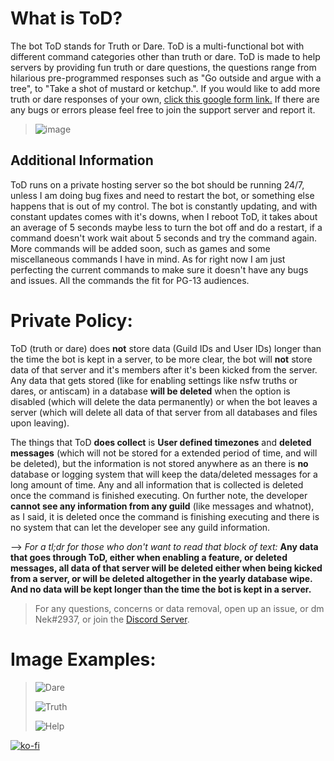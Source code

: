 
  
# What is ToD?
The bot ToD stands for Truth or Dare. ToD is a multi-functional bot with different command categories other than truth or dare. ToD is made to help servers by providing fun truth or dare questions, the questions range from hilarious pre-programmed responses such as "Go outside and argue with a tree", to "Take a shot of mustard or ketchup.". If you would like to add more truth or dare responses of your own, [click this google form link.](https://forms.gle/2TPKzDJHghuoZjyx6) If there are any bugs or errors please feel free to join the support server and report it.


> ![image](https://discord.boats/api/widget/752306970467237970)


## Additional Information
ToD runs on a private hosting server so the bot should be running 24/7, unless I am doing bug fixes and need to restart the bot, or something else happens that is out of my control. The bot is constantly updating, and with constant updates comes with it's downs, when I reboot ToD, it takes about an average of 5 seconds maybe less to turn the bot off and do a restart, if a command doesn't work wait about 5 seconds and try the command again. More commands will be added soon, such as games and some miscellaneous commands I have in mind. As for right now I am just perfecting the current commands to make sure it doesn't have any bugs and issues. All the commands the fit for PG-13 audiences.

# Private Policy:
ToD (truth or dare) does **not** store data (Guild IDs and User IDs) longer than the time the bot is kept in a server, to be more clear, the bot will **not** store data of that server and it's members after it's been kicked from the server. Any data that gets stored (like for enabling settings like nsfw truths or dares, or antiscam) in a database **will be deleted** when the option is disabled (which will delete the data permanently) or when the bot leaves a server (which will delete all data of that server from all databases and files upon leaving).

The things that ToD **does collect** is **User defined timezones** and **deleted messages** (which will not be stored for a extended period of time, and will be deleted), but the information is not stored anywhere as an there is **no** database or logging system that will keep the data/deleted messages for a long amount of time. Any and all information that is collected is deleted once the command is finished executing.
On further note, the developer **cannot see any information from any guild** (like messages and whatnot), as I said, it is deleted once the command is finishing executing and there is no system that can let the developer see any guild information.

--> *For a tl;dr for those who don't want to read that block of text:* **Any data that goes through ToD, either when enabling a feature, or deleted messages, all data of that server will be deleted either when being kicked from a server, or will be deleted altogether in the yearly database wipe. And no data will be kept longer than the time the bot is kept in a server.**

> For any questions, concerns or data removal, open up an issue, or dm Nek#2937, or join the [Discord Server](https://discord.gg/PVC35NbeTD). 


# Image Examples:

> ![Dare](https://user-images.githubusercontent.com/68248147/115130428-96e56100-9fa4-11eb-986d-dc8eb0b3fa0a.png)
> 
> ![Truth](https://user-images.githubusercontent.com/68248147/115130460-da3fcf80-9fa4-11eb-95a7-d19b3f79f557.png)
> 
> ![Help](https://user-images.githubusercontent.com/68248147/115130501-25f27900-9fa5-11eb-9cae-90184a6ea39c.png)

[![ko-fi](https://ko-fi.com/img/githubbutton_sm.svg)](https://ko-fi.com/H2H74ID0Y)
